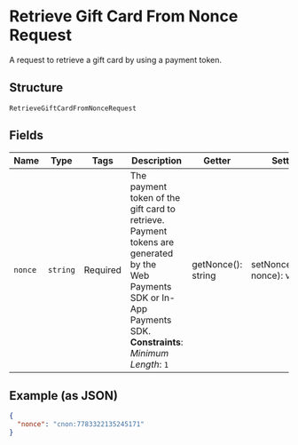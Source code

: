 
# Retrieve Gift Card From Nonce Request

A request to retrieve a gift card by using a payment token.

## Structure

`RetrieveGiftCardFromNonceRequest`

## Fields

| Name | Type | Tags | Description | Getter | Setter |
|  --- | --- | --- | --- | --- | --- |
| `nonce` | `string` | Required | The payment token of the gift card to retrieve. Payment tokens are generated by the<br>Web Payments SDK or In-App Payments SDK.<br>**Constraints**: *Minimum Length*: `1` | getNonce(): string | setNonce(string nonce): void |

## Example (as JSON)

```json
{
  "nonce": "cnon:7783322135245171"
}
```

